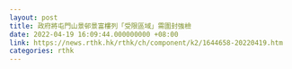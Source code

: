 ```yaml
---
layout: post
title: 政府將屯門山景邨景富樓列「受限區域」需圍封強檢
date: 2022-04-19 16:09:44.000000000 +08:00
link: https://news.rthk.hk/rthk/ch/component/k2/1644658-20220419.htm
categories: rthk
---
```



